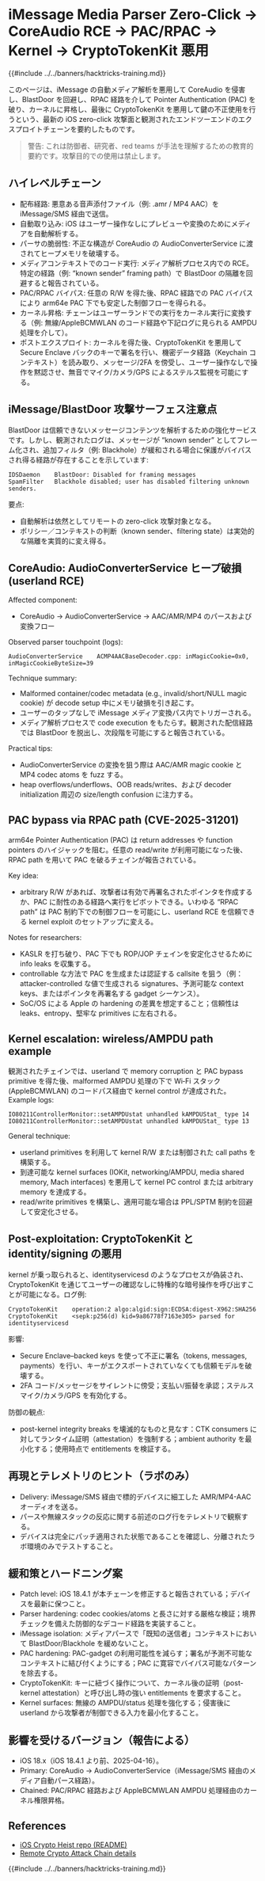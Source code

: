 # iMessage Media Parser Zero-Click → CoreAudio RCE → PAC/RPAC → Kernel → CryptoTokenKit 悪用

{{#include ../../banners/hacktricks-training.md}}

このページは、iMessage の自動メディア解析を悪用して CoreAudio を侵害し、BlastDoor を回避し、RPAC 経路を介して Pointer Authentication (PAC) を破り、カーネルに昇格し、最後に CryptoTokenKit を悪用して鍵の不正使用を行うという、最新の iOS zero-click 攻撃面と観測されたエンドツーエンドのエクスプロイトチェーンを要約したものです。

> 警告: これは防御者、研究者、red teams が手法を理解するための教育的要約です。攻撃目的での使用は禁止します。

## ハイレベルチェーン

- 配布経路: 悪意ある音声添付ファイル（例: .amr / MP4 AAC）を iMessage/SMS 経由で送信。
- 自動取り込み: iOS はユーザー操作なしにプレビューや変換のためにメディアを自動解析する。
- パーサの脆弱性: 不正な構造が CoreAudio の AudioConverterService に渡されてヒープメモリを破壊する。
- メディアコンテキストでのコード実行: メディア解析プロセス内での RCE。特定の経路（例: “known sender” framing path）で BlastDoor の隔離を回避すると報告されている。
- PAC/RPAC バイパス: 任意の R/W を得た後、RPAC 経路での PAC バイパスにより arm64e PAC 下でも安定した制御フローを得られる。
- カーネル昇格: チェーンはユーザーランドでの実行をカーネル実行に変換する（例: 無線/AppleBCMWLAN のコード経路や下記ログに見られる AMPDU 処理を介して）。
- ポストエクスプロイト: カーネルを得た後、CryptoTokenKit を悪用して Secure Enclave バックのキーで署名を行い、機密データ経路（Keychain コンテキスト）を読み取り、メッセージ/2FA を傍受し、ユーザー操作なしで操作を黙認させ、無音でマイク/カメラ/GPS によるステルス監視を可能にする。

## iMessage/BlastDoor 攻撃サーフェス注意点

BlastDoor は信頼できないメッセージコンテンツを解析するための強化サービスです。しかし、観測されたログは、メッセージが “known sender” としてフレーム化され、追加フィルタ（例: Blackhole）が緩和される場合に保護がバイパスされ得る経路が存在することを示しています:
```text
IDSDaemon    BlastDoor: Disabled for framing messages
SpamFilter   Blackhole disabled; user has disabled filtering unknown senders.
```
要点:
- 自動解析は依然としてリモートの zero-click 攻撃対象となる。
- ポリシー／コンテキストの判断（known sender、filtering state）は実効的な隔離を実質的に変え得る。

## CoreAudio: AudioConverterService ヒープ破損 (userland RCE)

Affected component:
- CoreAudio → AudioConverterService → AAC/AMR/MP4 のパースおよび変換フロー

Observed parser touchpoint (logs):
```text
AudioConverterService    ACMP4AACBaseDecoder.cpp: inMagicCookie=0x0, inMagicCookieByteSize=39
```
Technique summary:
- Malformed container/codec metadata (e.g., invalid/short/NULL magic cookie) が decode setup 中にメモリ破損を引き起こす。
- ユーザーのタップなしで iMessage メディア変換パス内でトリガーされる。
- メディア解析プロセスで code execution をもたらす。観測された配信経路では BlastDoor を脱出し、次段階を可能にすると報告されている。

Practical tips:
- AudioConverterService の変換を狙う際は AAC/AMR magic cookie と MP4 codec atoms を fuzz する。
- heap overflows/underflows、OOB reads/writes、および decoder initialization 周辺の size/length confusion に注力する。

## PAC bypass via RPAC path (CVE-2025-31201)

arm64e Pointer Authentication (PAC) は return addresses や function pointers のハイジャックを阻む。任意の read/write が利用可能になった後、RPAC path を用いて PAC を破るチェインが報告されている。

Key idea:
- arbitrary R/W があれば、攻撃者は有効で再署名されたポインタを作成するか、PAC に耐性のある経路へ実行をピボットできる。いわゆる “RPAC path” は PAC 制約下での制御フローを可能にし、userland RCE を信頼できる kernel exploit のセットアップに変える。

Notes for researchers:
- KASLR を打ち破り、PAC 下でも ROP/JOP チェインを安定化させるために info leaks を収集する。
- controllable な方法で PAC を生成または認証する callsite を狙う（例：attacker-controlled な値で生成される signatures、予測可能な context keys、またはポインタを再署名する gadget シーケンス）。
- SoC/OS による Apple の hardening の差異を想定すること；信頼性は leaks、entropy、堅牢な primitives に左右される。

## Kernel escalation: wireless/AMPDU path example

観測されたチェインでは、userland で memory corruption と PAC bypass primitive を得た後、malformed AMPDU 処理の下で Wi‑Fi スタック (AppleBCMWLAN) のコードパス経由で kernel control が達成された。Example logs:
```text
IO80211ControllerMonitor::setAMPDUstat unhandled kAMPDUStat_ type 14
IO80211ControllerMonitor::setAMPDUstat unhandled kAMPDUStat_ type 13
```
General technique:
- userland primitives を利用して kernel R/W または制御された call paths を構築する。
- 到達可能な kernel surfaces (IOKit, networking/AMPDU, media shared memory, Mach interfaces) を悪用して kernel PC control または arbitrary memory を達成する。
- read/write primitives を構築し、適用可能な場合は PPL/SPTM 制約を回避して安定化させる。

## Post-exploitation: CryptoTokenKit と identity/signing の悪用

kernel が乗っ取られると、identityservicesd のようなプロセスが偽装され、CryptoTokenKit を通じてユーザーの確認なしに特権的な暗号操作を呼び出すことが可能になる。ログ例:
```text
CryptoTokenKit    operation:2 algo:algid:sign:ECDSA:digest-X962:SHA256
CryptoTokenKit    <sepk:p256(d) kid=9a86778f7163e305> parsed for identityservicesd
```
影響:
- Secure Enclave–backed keys を使って不正に署名（tokens, messages, payments）を行い、キーがエクスポートされていなくても信頼モデルを破壊する。
- 2FA コード/メッセージをサイレントに傍受；支払い/振替を承認；ステルスマイク/カメラ/GPS を有効化する。

防御の観点:
- post-kernel integrity breaks を壊滅的なものと見なす：CTK consumers に対してランタイム証明（attestation）を強制する；ambient authority を最小化する；使用時点で entitlements を検証する。

## 再現とテレメトリのヒント（ラボのみ）

- Delivery: iMessage/SMS 経由で標的デバイスに細工した AMR/MP4-AAC オーディオを送る。
- パースや無線スタックの反応に関する前述のログ行をテレメトリで観察する。
- デバイスは完全にパッチ適用された状態であることを確認し、分離されたラボ環境のみでテストすること。

## 緩和策とハードニング案

- Patch level: iOS 18.4.1 が本チェーンを修正すると報告されている；デバイスを最新に保つこと。
- Parser hardening: codec cookies/atoms と長さに対する厳格な検証；境界チェックを備えた防御的なデコード経路を実装すること。
- iMessage isolation: メディアパースで「既知の送信者」コンテキストにおいて BlastDoor/Blackhole を緩めないこと。
- PAC hardening: PAC-gadget の利用可能性を減らす；署名が予測不可能なコンテキストに結び付くようにする；PAC に寛容でバイパス可能なパターンを除去する。
- CryptoTokenKit: キーに紐づく操作について、カーネル後の証明（post-kernel attestation）と呼び出し時の強い entitlements を要求すること。
- Kernel surfaces: 無線の AMPDU/status 処理を強化する；侵害後に userland から攻撃者が制御できる入力を最小化すること。

## 影響を受けるバージョン（報告による）

- iOS 18.x（iOS 18.4.1 より前、2025-04-16）。
- Primary: CoreAudio → AudioConverterService（iMessage/SMS 経由のメディア自動パース経路）。
- Chained: PAC/RPAC 経路および AppleBCMWLAN AMPDU 処理経由のカーネル権限昇格。

## References

- [iOS Crypto Heist repo (README)](https://github.com/JGoyd/iOS-Attack-Chain-CVE-2025-31200-CVE-2025-31201)
- [Remote Crypto Attack Chain details](https://github.com/JGoyd/iOS-Attack-Chain-CVE-2025-31200-CVE-2025-31201/blob/main/Remote%20Crypto%20Attack%20Chain%20.md)

{{#include ../../banners/hacktricks-training.md}}
